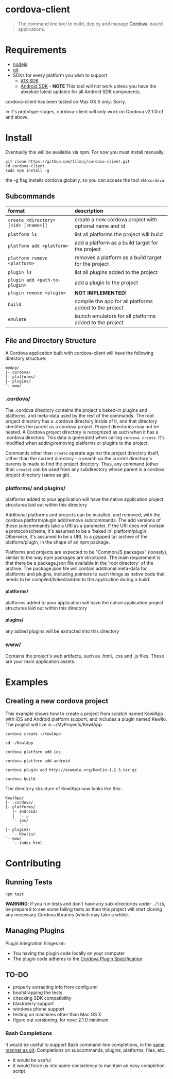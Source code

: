 # cordova-client

> The command line tool to build, deploy and manage [Cordova](http://cordova.io)-based applications.


# Requirements

* [nodejs](http://nodejs.org/)
* [git](https://help.github.com/articles/set-up-git)
* SDKs for every platform you wish to support
  - [iOS SDK](http://developer.apple.com)
  - [Android SDK](http://developer.android.com) - **NOTE** This tool
    will not work unless you have the absolute latest updates for all
    Android SDK components.

cordova-client has been tested on Mas OS X _only_. Sorry.

In it's prototype stages, cordova-client will only work on Cordova
v2.1.0rc1 and above.

# Install

Eventually this will be available via npm. For now you must install manually:

```
git clone https://github.com/filmaj/cordova-client.git
cd cordova-client
sudo npm install -g
```

the -g flag installs cordova globally, so you can access the tool via `cordova`


## Subcommands

format | description 
:------------ | :-------------
`create <directory> [<id> [<name>]]` | create a new cordova project with optional name and id
`platform ls` | list all platforms the project will build
`platform add <platform>` | add a platform as a build target for the project
`platform remove <platform>` | removes a platform as a build target for the project
`plugin ls` | list all plugins added to the project
`plugin add <path-to-plugin>` | add a plugin to the project
`plugin remove <plugin>` | **NOT IMPLEMENTED!**
`build` | compile the app for all platforms added to the project
`emulate` | launch emulators for all platforms added to the project


## File and Directory Structure
A Cordova application built with cordova-client will have the following
directory structure:

    myApp/
    |-.cordova/
    |- platforms/
    |- plugins/
    `- www/

### .cordova/
The .cordova directory contains the project's baked-in plugins and platforms, and meta-data used by the rest of the commands. The root project directory has a .cordova directory inside of it, and that directory identifies the parent as a cordova project. Project directories may not be nested. A Cordova project directory is recognized as such when it has a .cordova directory.  This data is generated when calling `cordova create`. It's modified when adding/removing platforms or plugins to the project.


Commands other than `create` operate against the project directory itself, rather than the current directory - a search up the current directory's parents is made to find the project directory. Thus, any command (other than `create`) can be used from any subdirectory whose parent is a cordova project directory (same as git).

### platforms/ and plugins/
platforms added to your application will have the native
 application project structures laid out within this directory
  
Additional platforms and projects can be installed, and removed, with the cordova platform/plugin add/remove subcommands. The add versions of these subcommands take a URI as a parameter. If the URI does not contain a protocol/scheme, it's assumed to be a 'baked in' platform/plugin. Otherwise, it's assumed to be a URL to a gzipped tar archive of the platform/plugin, in the shape of an npm package.

Platforms and projects are expected to be "CommonJS packages" (loosely), similar to the way npm packages are structured. The main requirement is that there be a package.json file available in the 'root directory' of the archive. The package.json file will contain additional meta-data for platforms and plugins, including pointers to such things as native code that needs to be compiled/linked/added to the application during a build.

#### platforms/
platforms added to your application will have the native
 application project structures laid out within this directory

#### plugins/
any added plugins will be extracted into this directory

### www/
Contains the project's web artifacts, such as .html, .css and .js files. These are your main application assets.


# Examples

## Creating a new cordova project
This example shows how to create a project from scratch named KewlApp with iOS and Android platform support, and includes a plugin named Kewlio. The project will live in ~/MyProjects/KewlApp

```
cordova create ~/KewlApp

cd ~/KewlApp

cordova platform add ios

cordova platform add android

cordova plugin add http://example.org/Kewlio-1.2.3.tar.gz

cordova build 
```

The directory structure of KewlApp now looks like this:

    KewlApp/
    |- .cordova/
    |- platforms/
       |- android/
       |  `- …
       `- ios/
          `- …
    |- plugins/
       `- Kewlio/
    `- www/
       `- index.html

# Contributing

## Running Tests

    npm test

**WARNING**: If you run tests and don't have any sub-directories under
`./lib`, be prepared to see some failing tests as then this project will
start cloning any necessary Cordova libraries (which may take a while).

## Managing Plugins

Plugin integration hinges on:

- You having the plugin code locally on your computer
- The plugin code adheres to the [Cordova Plugin Specification](https://github.com/alunny/cordova-plugin-spec)


## TO-DO

- properly extracting info from config.xml
- bootstrapping the tests
- checking SDK compatibility
- blackberry support
- windows phone support
- testing on machines other than Mac OS X
- figure out versioning. for now: 2.1.0 minimum

### Bash Completions

It would be useful to support Bash command-line completions, in the [same manner as git](http://en.newinstance.it/2010/05/23/git-autocompletion-and-enhanced-bash-prompt/). Completions on subcommands, plugins, platforms, files, etc.

- it would be useful
- it would force us into some consistency to maintain an easy completion script

